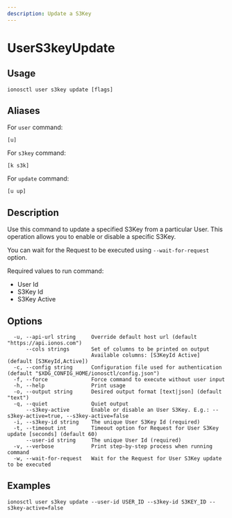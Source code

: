 ```yaml
---
description: Update a S3Key
---
```


# UserS3keyUpdate

## Usage

```text
ionosctl user s3key update [flags]
```

## Aliases

For `user` command:

```text
[u]
```

For `s3key` command:

```text
[k s3k]
```

For `update` command:

```text
[u up]
```

## Description

Use this command to update a specified S3Key from a particular User. This operation allows you to enable or disable a specific S3Key.

You can wait for the Request to be executed using `--wait-for-request` option.

Required values to run command:

* User Id
* S3Key Id
* S3Key Active

## Options

```text
  -u, --api-url string     Override default host url (default "https://api.ionos.com")
      --cols strings       Set of columns to be printed on output 
                           Available columns: [S3KeyId Active] (default [S3KeyId,Active])
  -c, --config string      Configuration file used for authentication (default "$XDG_CONFIG_HOME/ionosctl/config.json")
  -f, --force              Force command to execute without user input
  -h, --help               Print usage
  -o, --output string      Desired output format [text|json] (default "text")
  -q, --quiet              Quiet output
      --s3key-active       Enable or disable an User S3Key. E.g.: --s3key-active=true, --s3key-active=false
  -i, --s3key-id string    The unique User S3Key Id (required)
  -t, --timeout int        Timeout option for Request for User S3Key update [seconds] (default 60)
      --user-id string     The unique User Id (required)
  -v, --verbose            Print step-by-step process when running command
  -w, --wait-for-request   Wait for the Request for User S3Key update to be executed
```

## Examples

```text
ionosctl user s3key update --user-id USER_ID --s3key-id S3KEY_ID --s3key-active=false
```

